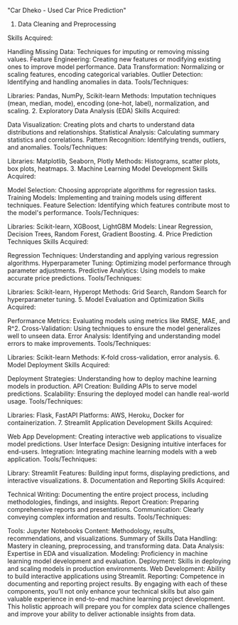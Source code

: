  "Car Dheko - Used Car Price Prediction" 
 
 1. Data Cleaning and Preprocessing

Skills Acquired:

Handling Missing Data: Techniques for imputing or removing missing values.
Feature Engineering: Creating new features or modifying existing ones to improve model performance.
Data Transformation: Normalizing or scaling features, encoding categorical variables.
Outlier Detection: Identifying and handling anomalies in data.
Tools/Techniques:

Libraries: Pandas, NumPy, Scikit-learn
Methods: Imputation techniques (mean, median, mode), encoding (one-hot, label), normalization, and scaling.
2. Exploratory Data Analysis (EDA)
Skills Acquired:

Data Visualization: Creating plots and charts to understand data distributions and relationships.
Statistical Analysis: Calculating summary statistics and correlations.
Pattern Recognition: Identifying trends, outliers, and anomalies.
Tools/Techniques:

Libraries: Matplotlib, Seaborn, Plotly
Methods: Histograms, scatter plots, box plots, heatmaps.
3. Machine Learning Model Development
Skills Acquired:

Model Selection: Choosing appropriate algorithms for regression tasks.
Training Models: Implementing and training models using different techniques.
Feature Selection: Identifying which features contribute most to the model's performance.
Tools/Techniques:

Libraries: Scikit-learn, XGBoost, LightGBM
Models: Linear Regression, Decision Trees, Random Forest, Gradient Boosting.
4. Price Prediction Techniques
Skills Acquired:

Regression Techniques: Understanding and applying various regression algorithms.
Hyperparameter Tuning: Optimizing model performance through parameter adjustments.
Predictive Analytics: Using models to make accurate price predictions.
Tools/Techniques:

Libraries: Scikit-learn, Hyperopt
Methods: Grid Search, Random Search for hyperparameter tuning.
5. Model Evaluation and Optimization
Skills Acquired:

Performance Metrics: Evaluating models using metrics like RMSE, MAE, and R^2.
Cross-Validation: Using techniques to ensure the model generalizes well to unseen data.
Error Analysis: Identifying and understanding model errors to make improvements.
Tools/Techniques:

Libraries: Scikit-learn
Methods: K-fold cross-validation, error analysis.
6. Model Deployment
Skills Acquired:

Deployment Strategies: Understanding how to deploy machine learning models in production.
API Creation: Building APIs to serve model predictions.
Scalability: Ensuring the deployed model can handle real-world usage.
Tools/Techniques:

Libraries: Flask, FastAPI
Platforms: AWS, Heroku, Docker for containerization.
7. Streamlit Application Development
Skills Acquired:

Web App Development: Creating interactive web applications to visualize model predictions.
User Interface Design: Designing intuitive interfaces for end-users.
Integration: Integrating machine learning models with a web application.
Tools/Techniques:

Library: Streamlit
Features: Building input forms, displaying predictions, and interactive visualizations.
8. Documentation and Reporting
Skills Acquired:

Technical Writing: Documenting the entire project process, including methodologies, findings, and insights.
Report Creation: Preparing comprehensive reports and presentations.
Communication: Clearly conveying complex information and results.
Tools/Techniques:

Tools: Jupyter Notebooks
Content: Methodology, results, recommendations, and visualizations.
Summary of Skills
Data Handling: Mastery in cleaning, preprocessing, and transforming data.
Data Analysis: Expertise in EDA and visualization.
Modeling: Proficiency in machine learning model development and evaluation.
Deployment: Skills in deploying and scaling models in production environments.
Web Development: Ability to build interactive applications using Streamlit.
Reporting: Competence in documenting and reporting project results.
By engaging with each of these components, you’ll not only enhance your technical skills but also gain valuable experience in end-to-end machine learning project development. This holistic approach will prepare you for complex data science challenges and improve your ability to deliver actionable insights from data.













